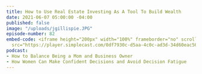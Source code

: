 ```yaml
---
title: How to Use Real Estate Investing As A Tool To Build Wealth
date: 2021-06-07 05:00:00 -04:00
published: false
image: "/uploads/jgillispie.JPG"
episode-number: 82
embed-code: <iframe height="200px" width="100%" frameborder="no" scrolling="no" seamless
  src="https://player.simplecast.com/0df7930c-d5aa-4c0c-ad3d-34d60eac567a?dark=false"></iframe>
podcast:
- How to Balance Being a Mom and Business Owner
- How Women Can Make Confident Decisions and Avoid Decision Fatigue
---
```



